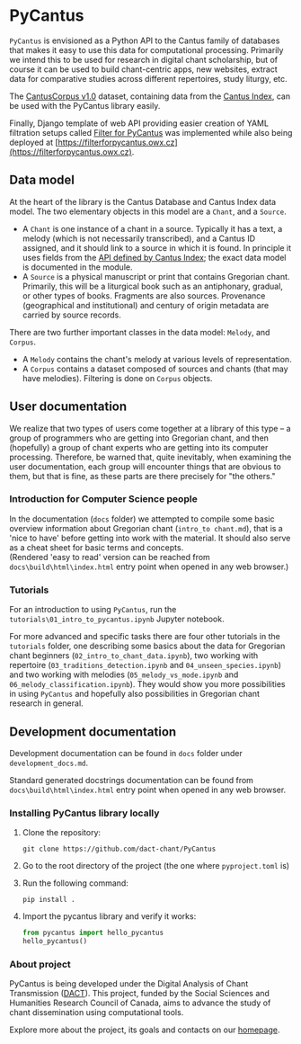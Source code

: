# PyCantus
`PyCantus` is envisioned as a Python API to the Cantus family of databases that makes it easy to use this data for computational processing. Primarily we intend this to be used for research in digital chant scholarship, but of course it can be used to build chant-centric apps, new websites, extract data for comparative studies across different repertoires, study liturgy, etc.  
  
The [CantusCorpus v1.0](https://github.com/DvorakovaA/CantusCorpus) dataset, containing data from the [Cantus Index](https://cantusindex.org/), can be used with the PyCantus library easily.

Finally, Django template of web API providing easier creation of YAML filtration setups called [Filter for PyCantus](https://github.com/DvorakovaA/filterforpycantus) was implemented  while also being deployed at [https://filterforpycantus.owx.cz](https://filterforpycantus.owx.cz).

## Data model

At the heart of the library is the Cantus Database and Cantus Index data model. The two elementary objects in this model are a `Chant`, and a `Source`.

* A `Chant` is one instance of a chant in a source. Typically it has a text, a melody (which is not necessarily transcribed), and a Cantus ID assigned, and it should link to a source in which it is found. In principle it uses fields from the [API defined by Cantus Index](https://github.com/dact-chant/cantus-index/blob/main/README.md); the exact data model is documented in the module.
* A `Source` is a physical manuscript or print that contains Gregorian chant. Primarily, this will be a liturgical book such as an antiphonary, gradual, or other types of books. Fragments are also sources. Provenance (geographical and institutional) and century of origin metadata are carried by source records.

There are two further important classes in the data model: `Melody`, and `Corpus`.

* A `Melody` contains the chant's melody at various levels of representation.
* A `Corpus` contains a dataset composed of sources and chants (that may have melodies). Filtering is done on `Corpus` objects.

## User documentation

We realize that two types of users come together at a library of this type – a group of programmers who are getting into Gregorian chant, and then (hopefully) a group of chant experts who are getting into its computer processing. Therefore, be warned that, quite inevitably, when examining the user documentation, each group will encounter things that are obvious to them, but that is fine, as these parts are there precisely for "the others."

### Introduction for Computer Science people
In the documentation (`docs` folder) we attempted to compile some basic overview information about Gregorian chant (`intro_to chant.md`), that is a 'nice to have' before getting into work with the material. It should also serve as a cheat sheet for basic terms and concepts.  
(Rendered 'easy to read' version can be reached from `docs\build\html\index.html` entry point when opened in any web browser.)

### Tutorials

For an introduction to using `PyCantus`, run the `tutorials\01_intro_to_pycantus.ipynb` Jupyter notebook.  
  
For more advanced and specific tasks there are four other tutorials in the `tutorials` folder, one describing some basics about the data for Gregorian chant beginners (`02_intro_to_chant_data.ipynb`), two working with repertoire (`03_traditions_detection.ipynb` and `04_unseen_species.ipynb`) and two working with melodies (`05_melody_vs_mode.ipynb` and `06_melody_classification.ipynb`). They would show you
more possibilities in using `PyCantus` and hopefully also possibilities in Gregorian chant research in general.

## Development documentation

Development documentation can be found in `docs` folder under `development_docs.md`.  

Standard generated docstrings documentation can be found from `docs\build\html\index.html` entry point when opened in any web browser.


### Installing PyCantus library locally

1. Clone the repository:
    
    ```git clone https://github.com/dact-chant/PyCantus```
   
2. Go to the root directory of the project (the one where `pyproject.toml` is)
3. Run the following command:

    ```pip install .```
   
4. Import the pycantus library and verify it works:

    ```python
    from pycantus import hello_pycantus
    hello_pycantus()
    ```

### About project

PyCantus is being developed under the Digital Analysis of Chant Transmission ([DACT](https://dact-chant.ca/)). This project, funded by the Social Sciences and Humanities Research Council of Canada, aims to advance the study of chant dissemination using computational tools.

Explore more about the project, its goals and contacts on our [homepage](https://ufal.mff.cuni.cz/grants/dact).
